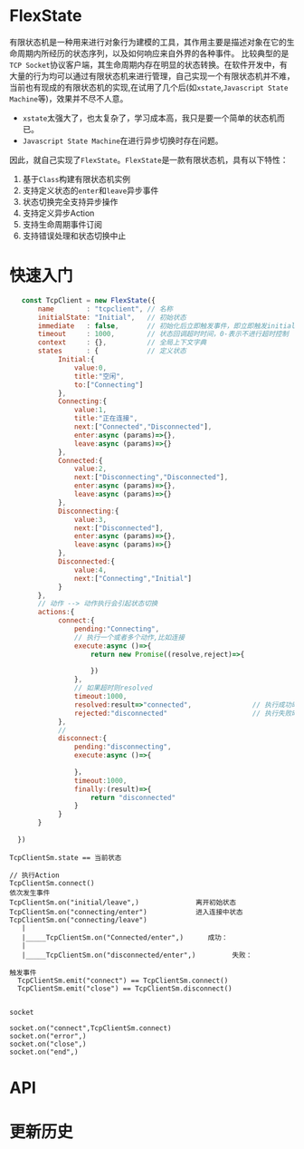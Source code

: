 # FlexState


有限状态机是一种用来进行对象行为建模的工具，其作用主要是描述对象在它的生命周期内所经历的状态序列，以及如何响应来自外界的各种事件。
比较典型的是`TCP Socket`协议客户端，其生命周期内存在明显的状态转换。在软件开发中，有大量的行为均可以通过有限状态机来进行管理，自己实现一个有限状态机并不难，当前也有现成的有限状态机的实现,在试用了几个后(如`xstate`,`Javascript State Machine`等)，效果并不尽不人意。
- `xstate`太强大了，也太复杂了，学习成本高，我只是要一个简单的状态机而已。
- `Javascript State Machine`在进行异步切换时存在问题。

因此，就自己实现了`FlexState`。`FlexState`是一款有限状态机，具有以下特性：

1. 基于`Class`构建有限状态机实例
2. 支持定义状态的`enter`和`leave`异步事件
3. 状态切换完全支持异步操作
4. 支持定义异步Action
5. 支持生命周期事件订阅
6. 支持错误处理和状态切换中止


# 快速入门

```javascript
   const TcpClient = new FlexState({        
       name        : "tcpclient", // 名称        
       initialState: "Initial",   // 初始状态
       immediate   : false,       // 初始化后立即触发事件，即立即触发initialState
       timeout     : 1000,        // 状态回调超时时间，0-表示不进行超时控制
       context     : {},          // 全局上下文字典       
       states      : {            // 定义状态
            Initial:{
                value:0,
                title:"空闲",
                to:["Connecting"]
            },
            Connecting:{
                value:1,
                title:"正在连接",   
                next:["Connected","Disconnected"],         
                enter:async (params)=>{}, 
                leave:async (params)=>{}
            },
            Connected:{
                value:2,
                next:["Disconnecting","Disconnected"],
                enter:async (params)=>{}, 
                leave:async (params)=>{}
            },
            Disconnecting:{
                value:3,
                next:["Disconnected"],
                enter:async (params)=>{}, 
                leave:async (params)=>{}
            },
            Disconnected:{
                value:4,
                next:["Connecting","Initial"]
            } 
       },
       // 动作 --> 动作执行会引起状态切换 
       actions:{
            connect:{
                pending:"Connecting", 
                // 执行一个或者多个动作,比如连接
                execute:async ()=>{
                    return new Promise((resolve,reject)=>{
                        
                    })                    
                },  
                // 如果超时则resolved
                timeout:1000,                  
                resolved:result=>"connected",               // 执行成功时，进入<已连接>状态                  
                rejected:"disconnected"                     // 执行失败时，进入断开状态
            },
            // 
            disconnect:{
                pending:"disconnecting",
                execute:async ()=>{
                     
                }，
                timeout:1000,                
                finally:(result)=>{
                    return "disconnected"
                }
            }
       }
        
  })
```
    TcpClientSm.state == 当前状态

    // 执行Action
    TcpClientSm.connect()     
    依次发生事件  
    TcpClientSm.on("initial/leave",)              离开初始状态   
    TcpClientSm.on("connecting/enter")            进入连接中状态
    TcpClientSm.on("connecting/leave")
       |
       |_____TcpClientSm.on("Connected/enter",)      成功：
       |   
       |_____TcpClientSm.on("disconnected/enter",)         失败：          
   
    触发事件
      TcpClientSm.emit("connect") == TcpClientSm.connect()  
      TcpClientSm.emit("close") == TcpClientSm.disconnect()  

    
    socket

    socket.on("connect",TcpClientSm.connect)
    socket.on("error",)
    socket.on("close",)
    socket.on("end",)
    


# API


# 更新历史